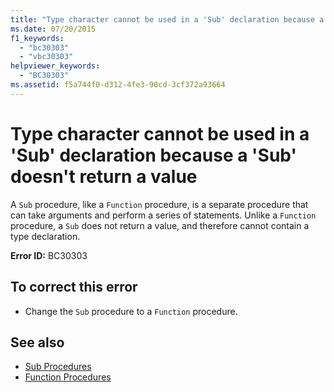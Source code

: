 ```yaml
---
title: "Type character cannot be used in a 'Sub' declaration because a 'Sub' doesn't return a value"
ms.date: 07/20/2015
f1_keywords: 
  - "bc30303"
  - "vbc30303"
helpviewer_keywords: 
  - "BC30303"
ms.assetid: f5a744f0-d312-4fe3-90cd-3cf372a93664
---
```

# Type character cannot be used in a 'Sub' declaration because a 'Sub' doesn't return a value
A `Sub` procedure, like a `Function` procedure, is a separate procedure that can take arguments and perform a series of statements. Unlike a `Function` procedure, a `Sub` does not return a value, and therefore cannot contain a type declaration.  
  
 **Error ID:** BC30303  
  
## To correct this error  
  
- Change the `Sub` procedure to a `Function` procedure.  
  
## See also

- [Sub Procedures](../../visual-basic/programming-guide/language-features/procedures/sub-procedures.md)
- [Function Procedures](../../visual-basic/programming-guide/language-features/procedures/function-procedures.md)
